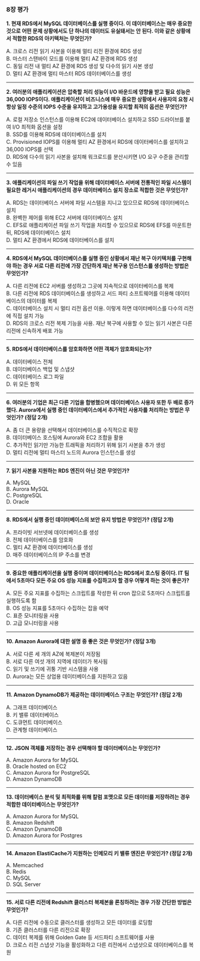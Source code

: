 ### 8장 평가


**1. 현재 RDS에서 MySQL 데이터베이스를 실행 중이다. 이 데이터베이스는 매우 중요한 것으로 어떤 문제 상황에서도 단 하나의 데이터도 유실돼서는 안 된다. 이와 같은 상황에서 적합한 RDS의 아키텍처는 무엇인가?**

A. 크로스 리전 읽기 사본을 이용해 멀티 리전 환경에 RDS 생성  
B. 마스터 스탠바이 모드를 이용해 멀티 AZ 환경에 RDS 생성  
C. 동일 리전 내 멀티 AZ 환경에 RDS 생성 및 다수의 읽기 사본 생성  
D. 멀티 AZ 환경에 멀티 마스터 RDS 데이터베이스를 생성

---

**2. 여러분의 애플리케이션은 압축할 처리 성능이 I/O 바운드에 영향을 받고 필요 성능은 36,000 IOPS이다. 애플리케이션이 비즈니스에 매우 중요한 상황에서 사용자의 요청 시 항상 일정 수준의 IOPS 수준을 유지하고 고가용성을 유지할 최적의 옵션은 무엇인가?**

A. 로컬 저장소 인스턴스를 이용해 EC2에 데이터베이스 설치하고 SSD 드라이브를 붙여 I/O 최적화 옵션을 설정  
B. SSD를 이용해 RDS에 데이터베이스를 설치  
C. Provisioned IOPS를 이용해 멀티 AZ 환경에서 RDS에 데이터베이스를 설치하고 36,000 IOPS를 선택  
D. RDS에 다수의 읽기 사본을 설치해 워크로드를 분산시키면 I/O 요구 수준을 관리할 수 있음

---

**3. 애플리케이션의 파일 쓰기 작업을 위해 데이터베이스 서버에 전통적인 파일 시스템이 필요한 레거시 애플리케이션의 경우 데이터베이스 설치 장소로 적합한 것은 무엇인가?**

A. RDS는 데이터베이스 서버에 파일 시스템을 지니고 있으므로 RDS에 데이터베이스 설치  
B. 완벽한 제어를 위해 EC2 서버에 데이터베이스 설치  
C. EFS로 애플리케이션 파일 쓰기 작업을 처리할 수 있으므로 RDS에 EFS를 마운트한 뒤, RDS에 데이터베이스 설치  
D. 멀티 AZ 환경에서 RDS에 데이터베이스를 설치

---

**4. RDS에서 MySQL 데이터베이스를 실행 중인 상황에서 재난 복구 아키텍처를 구현해야 하는 경우 서로 다른 리전에 가장 간단하게 재난 복구용 인스턴스를 생성하는 방법은 무엇인가?**

A. 다른 리전에 EC2 서버를 생성하고 그곳에 지속적으로 데이터베이스를 복제  
B. 다른 리전에 RDS 데이터베이스를 생성하고 서드 파티 소프트웨어를 이용해 데이터베이스의 데이터를 복제  
C. 데이터베이스 설치 시 멀티 리전 옵션 이용. 이렇게 하면 데이터베이스를 다수의 리전에 직접 설치 가능  
D. RDS의 크로스 리전 복제 기능을 사용. 재난 복구에 사용할 수 있는 읽기 사본은 다른 리전에 신속하게 배포 가능

---

**5. RDS에서 데이터베이스를 암호화하면 어떤 객체가 암호화되는가?**

A. 데이터베이스 전체  
B. 데이터베이스 백업 및 스냅샷  
C. 데이터베이스 로그 파일  
D. 위 모든 항목

---

**6. 여러분의 기업은 최근 다른 기업을 합병했으며 데이터베이스 사용자 또한 두 배로 증가했다. Aurora에서 실행 중인 데이터베이스에서 추가적인 사용자를 처리하는 방법은 무엇인가? (정답 2개)**

A. 좀 더 큰 용량을 선택해서 데이터베이스를 수직적으로 확장  
B. 데이터베이스 호스팅에 Aurora와 EC2 조합을 활용  
C. 추가적인 읽기만 가능한 트래픽을 처리하기 위해 읽기 사본을 추가 생성  
D. 멀티 리전에 멀티 마스터 노드의 Aurora 인스턴스를 생성

---

**7. 읽기 사본을 지원하는 RDS 엔진이 아닌 것은 무엇인가?**

A. MySQL  
B. Aurora MySQL  
C. PostgreSQL  
D. Oracle

---

**8. RDS에서 실행 중인 데이터베이스의 보안 유지 방법은 무엇인가? (정답 2개)**

A. 프라이빗 서브넷에 데이터베이스를 생성  
B. 전체 데이터베이스를 암호화  
C. 멀티 AZ 환경에 데이터베이스를 생성  
D. 매주 데이터베이스의 IP 주소를 변경

---

**9. 중요한 애플리케이션을 실행 중이며 데이터베이스는 RDS에서 호스팅 중이다. IT 팀에서 5초마다 모든 주요 OS 성능 지표를 수집하고자 할 경우 어떻게 하는 것이 좋은가?**

A. 모든 주요 지표를 수집하는 스크립트를 작성한 뒤 cron 잡으로 5초마다 스크립트를 실행하도록 함  
B. OS 성능 지표를 5초마다 수집하는 잡을 예약  
C. 표준 모니터링을 사용  
D. 고급 모니터링을 사용

---

**10. Amazon Aurora에 대한 설명 중 좋은 것은 무엇인가? (정답 3개)**

A. 서로 다른 세 개의 AZ에 복제본이 저장됨  
B. 서로 다른 여섯 개의 지역에 데이터가 복사됨  
C. 읽기 및 쓰기에 귀퉁 기반 시스템을 사용  
D. Aurora는 모든 상업용 데이터베이스를 지원하고 있음

---

**11. Amazon DynamoDB가 제공하는 데이터베이스 구조는 무엇인가? (정답 2개)**

A. 그래프 데이터베이스  
B. 키 밸류 데이터베이스  
C. 도큐먼트 데이터베이스  
D. 관계형 데이터베이스

---

**12. JSON 객체를 저장하는 경우 선택해야 할 데이터베이스는 무엇인가?**

A. Amazon Aurora for MySQL  
B. Oracle hosted on EC2  
C. Amazon Aurora for PostgreSQL  
D. Amazon DynamoDB

---

**13. 데이터베이스 분석 및 최적화를 위해 칼럼 포맷으로 모든 데이터를 저장하려는 경우 적합한 데이터베이스는 무엇인가?**

A. Amazon Aurora for MySQL  
B. Amazon Redshift  
C. Amazon DynamoDB  
D. Amazon Aurora for Postgres

---

**14. Amazon ElastiCache가 지원하는 인메모리 키 밸류 엔진은 무엇인가? (정답 2개)**

A. Memcached  
B. Redis  
C. MySQL  
D. SQL Server

---

**15. 서로 다른 리전에 Redshift 클러스터 복제본을 론칭하려는 경우 가장 간단한 방법은 무엇인가?**

A. 다른 리전에 수동으로 클러스터를 생성하고 모든 데이터를 로딩함  
B. 기존 클러스터를 다른 리전으로 확장  
C. 데이터 복제를 위해 Golden Gate 등 서드파티 소프트웨어를 사용  
D. 크로스 리전 스냅샷 기능을 활성화하고 다른 리전에서 스냅샷으로 데이터베이스를 복원